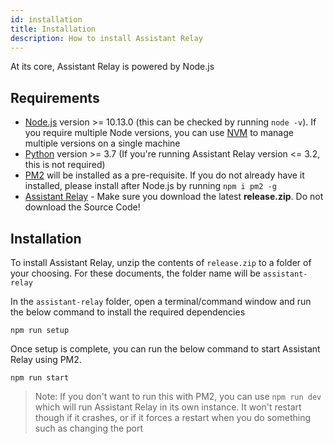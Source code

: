 ```yaml
---
id: installation
title: Installation
description: How to install Assistant Relay
---
```


At its core, Assistant Relay is powered by Node.js
## Requirements
* [Node.js](https://nodejs.org/en/) version >= 10.13.0 (this can be checked by running `node -v`). If you require multiple Node versions, you can use [NVM](https://github.com/nvm-sh/nvm) to manage multiple versions on a single machine
* [Python](https://www.python.org/downloads/) version >= 3.7 (If you're running Assistant Relay version <= 3.2, this is not required)
* [PM2](https://pm2.keymetrics.io/) will be installed as a pre-requisite. If you do not already have it installed, please install after Node.js by running `npm i pm2 -g`
* [Assistant Relay](https://github.com/greghesp/assistant-relay/releases) - Make sure you download the latest **release.zip**.  Do not download the Source Code!

## Installation

To install Assistant Relay, unzip the contents of `release.zip` to a folder of your choosing. For these documents, the folder name will be `assistant-relay`

In the `assistant-relay` folder, open a terminal/command window and run the below command to install the required dependencies
```
npm run setup
``` 

Once setup is complete, you can run the below command to start Assistant Relay using PM2.

```
npm run start
```

> Note: If you don't want to run this with PM2, you can use `npm run dev` which will run Assistant Relay in its own instance.  It won't restart though if it crashes, or if it forces a restart when you do something such as changing the port












